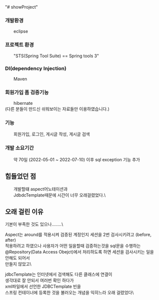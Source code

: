 "# showProject" 

### 개발환경 
&emsp;&emsp;eclipse



### 프로젝트 환경 
&emsp;&emsp;"STS(Spring Tool Suite) == Spring tools 3" 



### DI(dependency Injection)
&emsp;&emsp;Maven 



### 회원가입 폼 검증기능 
&emsp;&emsp;hibernate\
(다른 분들이 만드신 쉬워보이는 자료들만 이용하였습니다.)



### 기능 
&emsp;&emsp;회원가입, 로그인, 게시글 작성, 게시글 검색 



### 개발 소요기간 
&emsp;&emsp;약 70일 (2022-05-01 ~ 2022-07-10) 이후 sql exception 기능 추가 



## 힘들었던 점 
&emsp;&emsp;개발할떄 aspect어노테이션과\
&emsp;&emsp;JdbdcTemplate때문에 시간이 너무 오래걸렸었다.\



## 오래 걸린 이유 
기본이 부족한 것도 있으나........\

Aspect는 around를 적용시켜 검증된 계정인지 세션을 2번 검사시키려고 (before, after)\
적용하려고 하였으나 사용자가 어떤 일을할때 검증하는것을 sql문을 수행하는\
@Repository(Data Access Obejct)에서 처리하도록 하면 세션을 검사시키는 일을 안해도 되어서\
만들지 않았고\

jdbcTemplate는 인터넷에서 검색해도 다른 클래스에 연결이\
생각대로 잘 안되서 여러번 확인 하다가\
xml파일에서 선언한 JDBCTemplate 빈을\
스프링 컨테이너에 등록한 것을 불러오는 개념을 익히느라 오래 걸렸었다\

